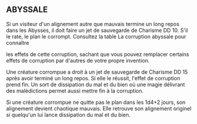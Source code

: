 ## ABYSSALE


Si un visiteur d'un alignement autre que mauvais termine un
long repos dans les Abysses, il doit faire un jet de sauvegarde
de Charisme DD 10. S'il le rate, le plan le corrompt.
Consultez la table La corruption abyssale pour connaître

les effets de cette corruption, sachant que vous pouvez
remplacer certains effets de corruption par d'autres de votre
propre invention.

Une créature corrompue a droit à un jet de sauvegarde de
Charisme DD 15 après avoir terminé un long repos. Si elle le
réussit, l'effet de corruption prend fin. Un sort de dissipation
du mal et du bien où une magie délivrant des malédictions
permet aussi mettre fin à la corruption.

Si une créature corrompue ne quitte pas le plan dans les
1d4+2 jours, son alignement devient chaotique mauvais.
Elle retrouve son alignement originel si quelqu'un lui lance
dissipation du mal et du bien.
